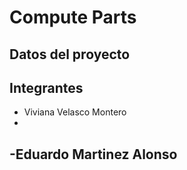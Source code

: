 # Compute Parts

## Datos del proyecto


## Integrantes
 - Viviana Velasco Montero
 - 
 -Eduardo Martinez Alonso
 -

